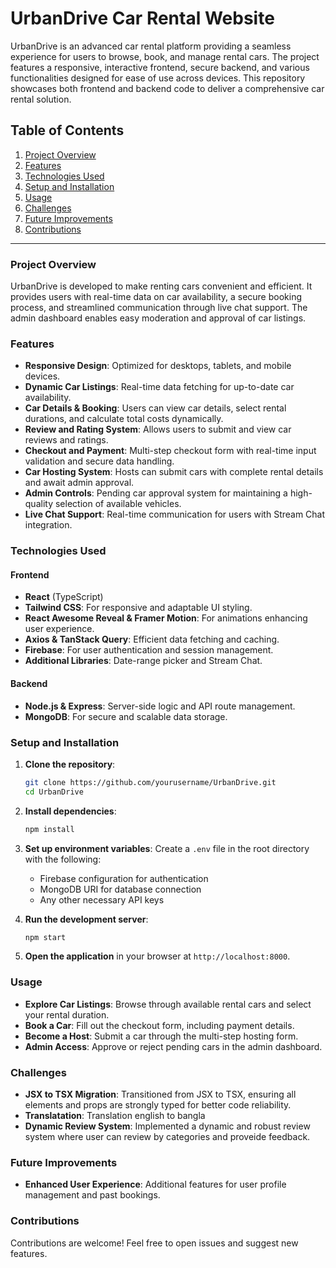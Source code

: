 # UrbanDrive Car Rental Website

UrbanDrive is an advanced car rental platform providing a seamless experience for users to browse, book, and manage rental cars. The project features a responsive, interactive frontend, secure backend, and various functionalities designed for ease of use across devices. This repository showcases both frontend and backend code to deliver a comprehensive car rental solution.

## Table of Contents

1. [Project Overview](#project-overview)
2. [Features](#features)
3. [Technologies Used](#technologies-used)
4. [Setup and Installation](#setup-and-installation)
5. [Usage](#usage)
6. [Challenges](#challenges)
7. [Future Improvements](#future-improvements)
8. [Contributions](#contributions)

---

### Project Overview

UrbanDrive is developed to make renting cars convenient and efficient. It provides users with real-time data on car availability, a secure booking process, and streamlined communication through live chat support. The admin dashboard enables easy moderation and approval of car listings.

### Features

- **Responsive Design**: Optimized for desktops, tablets, and mobile devices.
- **Dynamic Car Listings**: Real-time data fetching for up-to-date car availability.
- **Car Details & Booking**: Users can view car details, select rental durations, and calculate total costs dynamically.
- **Review and Rating System**: Allows users to submit and view car reviews and ratings.
- **Checkout and Payment**: Multi-step checkout form with real-time input validation and secure data handling.
- **Car Hosting System**: Hosts can submit cars with complete rental details and await admin approval.
- **Admin Controls**: Pending car approval system for maintaining a high-quality selection of available vehicles.
- **Live Chat Support**: Real-time communication for users with Stream Chat integration.

### Technologies Used

#### Frontend
- **React** (TypeScript)
- **Tailwind CSS**: For responsive and adaptable UI styling.
- **React Awesome Reveal & Framer Motion**: For animations enhancing user experience.
- **Axios & TanStack Query**: Efficient data fetching and caching.
- **Firebase**: For user authentication and session management.
- **Additional Libraries**: Date-range picker and Stream Chat.

#### Backend
- **Node.js & Express**: Server-side logic and API route management.
- **MongoDB**: For secure and scalable data storage.

### Setup and Installation

1. **Clone the repository**:
   ```bash
   git clone https://github.com/yourusername/UrbanDrive.git
   cd UrbanDrive
   ```

2. **Install dependencies**:
   ```bash
   npm install
   ```

3. **Set up environment variables**:
   Create a `.env` file in the root directory with the following:
   - Firebase configuration for authentication
   - MongoDB URI for database connection
   - Any other necessary API keys

4. **Run the development server**:
   ```bash
   npm start
   ```

5. **Open the application** in your browser at `http://localhost:8000`.

### Usage

- **Explore Car Listings**: Browse through available rental cars and select your rental duration.
- **Book a Car**: Fill out the checkout form, including payment details.
- **Become a Host**: Submit a car through the multi-step hosting form.
- **Admin Access**: Approve or reject pending cars in the admin dashboard.

### Challenges

- **JSX to TSX Migration**: Transitioned from JSX to TSX, ensuring all elements and props are strongly typed for better code reliability.
- **Translatation**: Translation english to bangla
- **Dynamic Review System**: Implemented a dynamic and robust review system where user can review by categories and proveide feedback.

### Future Improvements

- **Enhanced User Experience**: Additional features for user profile management and past bookings.

### Contributions

Contributions are welcome! Feel free to open issues and suggest new features.
